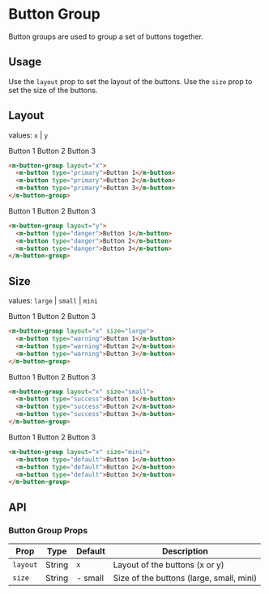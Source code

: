 # Button Group

Button groups are used to group a set of buttons together.

## Usage

Use the `layout` prop to set the layout of the buttons.
Use the `size` prop to set the size of the buttons.

## Layout

values: `x` | `y`

<m-button-group layout="x">
  <m-button type="primary">Button 1</m-button>
  <m-button type="primary">Button 2</m-button>
  <m-button type="primary">Button 3</m-button>
</m-button-group>

```html
<m-button-group layout="x">
  <m-button type="primary">Button 1</m-button>
  <m-button type="primary">Button 2</m-button>
  <m-button type="primary">Button 3</m-button>
</m-button-group>
```

<m-button-group layout="y">
  <m-button type="danger">Button 1</m-button>
  <m-button type="danger">Button 2</m-button>
  <m-button type="danger">Button 3</m-button>
</m-button-group>

```html
<m-button-group layout="y">
  <m-button type="danger">Button 1</m-button>
  <m-button type="danger">Button 2</m-button>
  <m-button type="danger">Button 3</m-button>
</m-button-group>
```

## Size

values: `large` | `small` | `mini`

<m-button-group layout="x" size="large">
  <m-button type="warning">Button 1</m-button>
  <m-button type="warning">Button 2</m-button>
  <m-button type="warning">Button 3</m-button>
</m-button-group>

```html
<m-button-group layout="x" size="large">
  <m-button type="warning">Button 1</m-button>
  <m-button type="warning">Button 2</m-button>
  <m-button type="warning">Button 3</m-button>
</m-button-group>
```

<m-button-group layout="x" size="small">
  <m-button type="success">Button 1</m-button>
  <m-button type="success">Button 2</m-button>
  <m-button type="success">Button 3</m-button>
</m-button-group>

```html
<m-button-group layout="x" size="small">
  <m-button type="success">Button 1</m-button>
  <m-button type="success">Button 2</m-button>
  <m-button type="success">Button 3</m-button>
</m-button-group>
```

<m-button-group layout="x" size="mini">
  <m-button type="default">Button 1</m-button>
  <m-button type="default">Button 2</m-button>
  <m-button type="default">Button 3</m-button>
</m-button-group>

```html
<m-button-group layout="x" size="mini">
  <m-button type="default">Button 1</m-button>
  <m-button type="default">Button 2</m-button>
  <m-button type="default">Button 3</m-button>
</m-button-group>
```

## API

### Button Group Props

| Prop         | Type    | Default   | Description                              |
| ------------ | ------- | --------- | ---------------------------------------- |
| `layout`     | String  | `x`       | Layout of the buttons (x or y)         |
| `size`       | String  | - small        | Size of the buttons (large, small, mini) |
